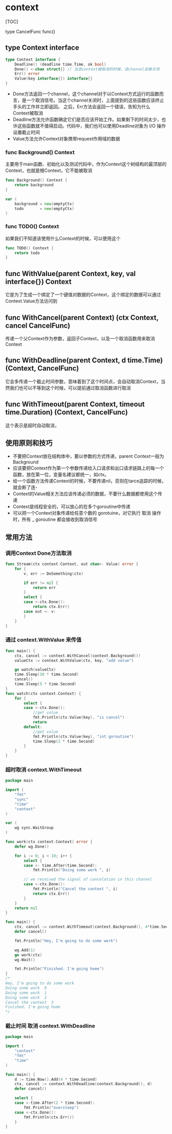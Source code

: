 # context

[TOC]

type CancelFunc func()

## type Context interface

```go
type Context interface {
    Deadline() (deadline time.Time, ok bool)
    Done() <-chan struct{} // 当该context被取消的时候，该channel会被关闭
    Err() error
    Value(key interface{}) interface{}
}
```

- Done方法返回一个channel，这个channel对于以Context方式运行的函数而言，是一个取消信号。当这个channel关闭时，上面提到的这些函数应该终止手头的工作并立即返回。 之后，Err方法会返回一个错误，告知为什么Context被取消
- Deadline方法允许函数确定它们是否应该开始工作。如果剩下的时间太少，也许这些函数就不值得启动。代码中，我们也可以使用Deadline对象为 I/O 操作设置截止时间
- Value方法允许Context对象携带request作用域的数据

### func Background() Context

主要用于main函数、初始化以及测试代码中，作为Context这个树结构的最顶层的Context，也就是根Context，它不能被取消

```go
func Background() Context {
    return background
}

var (
    background = new(emptyCtx)
    todo       = new(emptyCtx)
)
```

### func TODO() Context

如果我们不知道该使用什么Context的时候，可以使用这个

```go
func TODO() Context {
    return todo
}
```

## func WithValue(parent Context, key, val interface{}) Context

它是为了生成一个绑定了一个键值对数据的Context，这个绑定的数据可以通过Context.Value方法访问到

## func WithCancel(parent Context) (ctx Context, cancel CancelFunc)

传递一个父Context作为参数，返回子Context，以及一个取消函数用来取消Context

## func WithDeadline(parent Context, d time.Time) (Context, CancelFunc)

它会多传递一个截止时间参数，意味着到了这个时间点，会自动取消Context，当然我们也可以不等到这个时候，可以提前通过取消函数进行取消

## func WithTimeout(parent Context, timeout time.Duration) (Context, CancelFunc)

这个表示是超时自动取消，

## 使用原则和技巧

- 不要把Context放在结构体中，要以参数的方式传递，parent Context一般为Background
- 应该要把Context作为第一个参数传递给入口请求和出口请求链路上的每一个函数，放在第一位，变量名建议都统一，如ctx。
- 给一个函数方法传递Context的时候，不要传递nil，否则在tarce追踪的时候，就会断了连-
- Context的Value相关方法应该传递必须的数据，不要什么数据都使用这个传递
- Context是线程安全的，可以放心的在多个goroutine中传递
- 可以把一个Context对象传递给任意个数的 gorotuine，对它执行 取消 操作时，所有 _ goroutine 都会接收到取消信号

## 常用方法

### 调用Context Done方法取消

```go
func Stream(ctx context.Context, out chan<- Value) error {
    for {
        v, err := DoSomething(ctx)

        if err != nil {
            return err
        }
        select {
        case <-ctx.Done():
            return ctx.Err()
        case out <- v:
        }
    }
}
```

### 通过 context.WithValue 来传值

```go
func main() {
    ctx, cancel := context.WithCancel(context.Background())
    valueCtx := context.WithValue(ctx, key, "add value")

    go watch(valueCtx)
    time.Sleep(10 * time.Second)
    cancel()
    time.Sleep(5 * time.Second)
}
func watch(ctx context.Context) {
    for {
        select {
        case <-ctx.Done():
            //get value
            fmt.Println(ctx.Value(key), "is cancel")
            return
        default:
            //get value
            fmt.Println(ctx.Value(key), "int goroutine")
            time.Sleep(2 * time.Second)
        }
    }
}
```

### 超时取消 context.WithTimeout

```go
package main

import (
    "fmt"
    "sync"
    "time"
    "context"
)

var (
    wg sync.WaitGroup
)

func work(ctx context.Context) error {
    defer wg.Done()

    for i := 0; i < 10; i++ {
        select {
        case <- time.After(time.Second):
            fmt.Println("Doing some work ", i)

        // we received the signal of cancelation in this channel
        case <-ctx.Done():
            fmt.Println("Cancel the context ", i)
            return ctx.Err()
        }
    }
    return nil
}

func main() {
    ctx, cancel := context.WithTimeout(context.Background(), 4*time.Second)
    defer cancel()

    fmt.Println("Hey, I'm going to do some work")

    wg.Add(1)
    go work(ctx)
    wg.Wait()

    fmt.Println("Finished. I'm going home")
}
/*
Hey, I'm going to do some work
Doing some work  0
Doing some work  1
Doing some work  2
Cancel the context  3
Finished. I'm going home
*/
```

### 截止时间 取消 context.WithDeadline

```go
package main

import (
	"context"
	"fmt"
	"time"
)

func main() {
	d := time.Now().Add(4 * time.Second)
	ctx, cancel := context.WithDeadline(context.Background(), d)
	defer cancel()

	select {
	case <-time.After(2 * time.Second):
		fmt.Println("oversleep")
	case <-ctx.Done():
		fmt.Println(ctx.Err())
	}
}
```